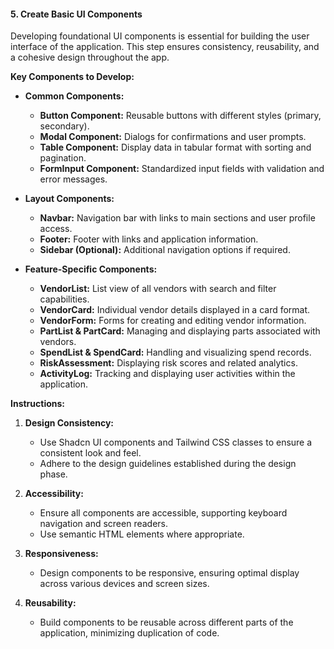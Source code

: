 #### **5. Create Basic UI Components**

Developing foundational UI components is essential for building the user interface of the application. This step ensures consistency, reusability, and a cohesive design throughout the app.

**Key Components to Develop:**

- **Common Components:**
  - **Button Component:** Reusable buttons with different styles (primary, secondary).
  - **Modal Component:** Dialogs for confirmations and user prompts.
  - **Table Component:** Display data in tabular format with sorting and pagination.
  - **FormInput Component:** Standardized input fields with validation and error messages.

- **Layout Components:**
  - **Navbar:** Navigation bar with links to main sections and user profile access.
  - **Footer:** Footer with links and application information.
  - **Sidebar (Optional):** Additional navigation options if required.

- **Feature-Specific Components:**
  - **VendorList:** List view of all vendors with search and filter capabilities.
  - **VendorCard:** Individual vendor details displayed in a card format.
  - **VendorForm:** Forms for creating and editing vendor information.
  - **PartList & PartCard:** Managing and displaying parts associated with vendors.
  - **SpendList & SpendCard:** Handling and visualizing spend records.
  - **RiskAssessment:** Displaying risk scores and related analytics.
  - **ActivityLog:** Tracking and displaying user activities within the application.

**Instructions:**

1. **Design Consistency:**
   - Use Shadcn UI components and Tailwind CSS classes to ensure a consistent look and feel.
   - Adhere to the design guidelines established during the design phase.

2. **Accessibility:**
   - Ensure all components are accessible, supporting keyboard navigation and screen readers.
   - Use semantic HTML elements where appropriate.

3. **Responsiveness:**
   - Design components to be responsive, ensuring optimal display across various devices and screen sizes.

4. **Reusability:**
   - Build components to be reusable across different parts of the application, minimizing duplication of code.

